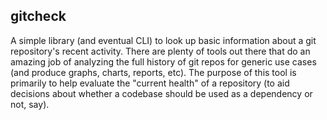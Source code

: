 ## gitcheck

A simple library (and eventual CLI) to look up basic information about a git repository's recent activity. There are plenty of tools out there that do an amazing job of analyzing the full history of git repos for generic use cases (and produce graphs, charts, reports, etc). The purpose of this tool is primarily to help evaluate the "current health" of a repository (to aid decisions about whether a codebase should be used as a dependency or not, say).